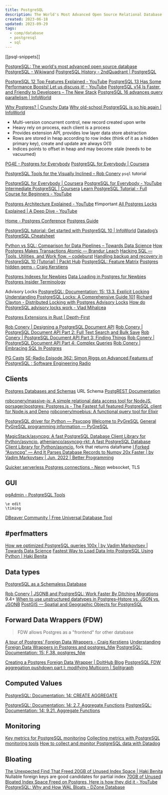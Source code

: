 ```yaml
---
title: PostgreSQL
description: The World's Most Advanced Open Source Relational Database
created: 2023-06-18
updated: 2023-09-29
tags:
  - comp/database
  - postgresql
  - sql
---
```


[[psql-snippets]]

[PostgreSQL: The world's most advanced open source database](https://www.postgresql.org/)
[PostgreSQL - Wikiwand](https://www.wikiwand.com/en/PostgreSQL)
[PostgreSQL History - 2ndQuadrant | PostgreSQL](https://www.2ndquadrant.com/en/postgresql/postgresql-story/)

[PostgreSQL 12 Top Features Explained - YouTube](https://www.youtube.com/watch?v=PfbzNdrecv4)
[PostgreSQL 13 Has Some Performance Boosts! Let us discuss it! - YouTube](https://www.youtube.com/watch?v=wMbTHFXImzI)
[PostgreSQL v14 Is Faster, and Friendly to Developers – The New Stack](https://thenewstack.io/postgresql-v14-is-faster-and-friendly-to-developers/)
[PostgreSQL 16 advances query parallelism | InfoWorld](https://www.infoworld.com/article/3697752/postgresql-16-advances-query-parallelism.html)

[Why Postgres? | Crunchy Data](https://www.crunchydata.com/why-postgres)
[Why old-school PostgreSQL is so hip again | InfoWorld](https://www.infoworld.com/article/3240064/sql/why-old-school-postgresql-is-so-hip-again.html)

- Multi-version concurrent control, new record created upon write
- Heavy rely on process, each client is a process
- Provides extension API, provides low layer data store abstraction
- Rows are stored in heap according to row index (think of it as a hidden primary key), create and update are always O(1)
- Indices points to offset in heap and may become stale (needs to be vacuumed)

[PG4E - Postgres for Everybody](https://www.pg4e.com/)
[PostgreSQL for Everybody | Coursera](https://www.coursera.org/specializations/postgresql-for-everybody)

[PostgreSQL Tools for the Visually Inclined – Rob Conery](https://rob.conery.io/2019/03/04/postgresql-tools-for-the-visually-inclined/) `psql` tutorial

[PostgreSQL for Everybody | Coursera](https://www.coursera.org/specializations/postgresql-for-everybody)
[PostgreSQL for Everybody - YouTube](https://www.youtube.com/playlist?list=PLlRFEj9H3Oj7Oj3ndXmNS1FFOUyQP-gEa)
[Intermediate PostgreSQL | Coursera](https://www.coursera.org/learn/intermediate-postgresql)
[Learn PostgreSQL Tutorial - Full Course for Beginners - YouTube](https://www.youtube.com/watch?v=qw--VYLpxG4)

[Postgres Architecture Explained - YouTube](https://www.youtube.com/watch?v=Q56kljmIN14) ❗!important
[All Postgres Locks Explained | A Deep Dive - YouTube](https://www.youtube.com/watch?v=URwmzTeuHdk)

[Home - Postgres Conference](https://postgresconf.org/)
[Postgres Guide](http://postgresguide.com/)

[PostgreSQL tutorial: Get started with PostgreSQL 10 | InfoWorld](https://www.infoworld.com/article/3300799/database/postgresql-tutorial-get-started-with-postgresql-10.html)
[Datadog’s PostgreSQL Cheatsheet](https://www.datadoghq.com/resources/datadog-postgresql-cheatsheet/)

[Python vs SQL: Comparison for Data Pipelines – Towards Data Science](https://towardsdatascience.com/python-vs-sql-comparison-for-data-pipelines-8ca727b34032)
[How Postgres Makes Transactions Atomic — Brandur Leach](https://brandur.org/postgres-atomicity)
[Hacking SQL — Tools, Utilities, and Work flow. – codeburst](https://codeburst.io/hacking-sql-tools-utilities-and-work-flow-e158795008b1)
[Handling backup and recovery in PostgreSQL 10 [Tutorial] | Packt Hub](https://hub.packtpub.com/handling-backup-and-recovery-in-postgresql-10/)
[PostgreSQL: Feature Matrix](https://www.postgresql.org/about/featurematrix/)
[Postgres hidden gems - Craig Kerstiens](http://www.craigkerstiens.com/2018/01/31/postgres-hidden-gems/)

[Postgres Indexes for Newbies](https://blog.crunchydata.com/blog/postgres-indexes-for-newbies)
[Data Loading in Postgres for Newbies](https://www.crunchydata.com/blog/data-loading-in-postgres-for-newbies)
[Postgres Insider Terminology](https://www.crunchydata.com/blog/challenging-postgres-terminology)

Advisory Locks
[PostgreSQL: Documentation: 15: 13.3. Explicit Locking](https://www.postgresql.org/docs/current/explicit-locking.html)
[Understanding PostgreSQL Locks: A Comprehensive Guide 101](https://hevodata.com/learn/postgresql-locks/)
[Richard Clayton - Distributed Locking with Postgres Advisory Locks](https://rclayton.silvrback.com/distributed-locking-with-postgres-advisory-locks)
[How do PostgreSQL advisory locks work - Vlad Mihalcea](https://vladmihalcea.com/how-do-postgresql-advisory-locks-work/)

[Postgres Extensions in Rust | Depth-First](https://depth-first.com/articles/2021/08/25/postgres-extensions-in-rust/)

[Rob Conery | Designing a PostgreSQL Document API](http://rob.conery.io/2015/08/20/designing-a-postgresql-document-api/)
[Rob Conery | PostgreSQL Document API Part 2: Full Text Search and Bulk Save](http://rob.conery.io/2015/08/22/postgresql-document-api-part-2-full-text-search-and-bulk-save/)
[Rob Conery | PostgreSQL Document API Part 3: Finding Things](http://rob.conery.io/2015/08/25/postgresql-document-api-part-3-finding-things/)
[Rob Conery | PostgreSQL Document API Part 4: Complex Queries](http://rob.conery.io/2015/09/01/postgresql-document-api-part-4-complex-queries/)
[Rob Conery | Embracing SQL In Postgres](http://rob.conery.io/2015/02/24/embracing-sql-in-postgres/)

[PG Casts](https://www.pgcasts.com/)
[SE-Radio Episode 362: Simon Riggs on Advanced Features of PostgreSQL : Software Engineering Radio](https://www.se-radio.net/2019/04/se-radio-episode-362-simon-riggs-on-advanced-features-of-postgresql/)

## Clients

[Postgres Databases and Schemas](https://www.crunchydata.com/blog/postgres-databases-and-schemas) URL Schema
[PostgREST Documentation](https://postgrest.org/)

[robconery/massive-js: A simple relational data access tool for NodeJS.](https://github.com/robconery/massive-js)
[porsager/postgres: Postgres.js - The Fastest full featured PostgreSQL client for Node.js and Deno](https://github.com/porsager/postgres)
[robconery/moebius: A functional query tool for Elixir](https://github.com/robconery/moebius)

[PostgreSQL driver for Python — Psycopg](https://www.psycopg.org/)
[Welcome to PyGreSQL](http://www.pygresql.org/index.html)
[General PyGreSQL programming information — PyGreSQL](http://www.pygresql.org/contents/general.html)

[MagicStack/asyncpg: A fast PostgreSQL Database Client Library for Python/asyncio.](https://github.com/MagicStack/asyncpg)
[athenianco/asyncpg-rkt: A fast PostgreSQL Database Client Library for Python/asyncio.](https://github.com/athenianco/asyncpg-rkt) fork that returns dataframe
[I Forked “Asyncpg” — And It Parses Database Records to Numpy 20x Faster | by Vadim Markovtsev | Jun, 2022 | Better Programming](https://betterprogramming.pub/i-forked-asyncpg-and-it-parses-database-records-to-numpy-20x-faster-e71024a84bff)

[Quicker serverless Postgres connections - Neon](https://neon.tech/blog/quicker-serverless-postgres) websocket, TLS

## GUI

[pgAdmin - PostgreSQL Tools](https://www.pgadmin.org/)

```
\e edit
\timing
```

[DBeaver Community | Free Universal Database Tool](https://dbeaver.io/)

## #perfmatters

[How we optimized PostgreSQL queries 100x | by Vadim Markovtsev | Towards Data Science](https://towardsdatascience.com/how-we-optimized-postgresql-queries-100x-ff52555eabe)
[Fastest Way to Load Data Into PostgreSQL Using Python | Haki Benita](https://hakibenita.com/fast-load-data-python-postgresql)

## Data types

[PostgreSQL as a Schemaless Database](http://thebuild.com/presentations/pg-as-nosql-pgday-fosdem-2013.pdf)

[Rob Conery | JSONB and PostgreSQL: Work Faster By Ditching Migrations](http://rob.conery.io/2016/02/27/jsonb-and-postgresql/) 9.4+
[When to use unstructured datatypes in Postgres–Hstore vs. JSON vs. JSONB](https://www.citusdata.com/blog/2016/07/14/choosing-nosql-hstore-json-jsonb/)
[PostGIS — Spatial and Geographic Objects for PostgreSQL](http://postgis.net/)

## Forward Data Wrappers (FDW)

> FDW allows Postgres as a "frontend" for other database

[A tour of Postgres' Foreign Data Wrappers - Craig Kerstiens](http://www.craigkerstiens.com/2016/09/11/a-tour-of-fdws/)
[Understanding Foreign Data Wrappers in Postgres and postgres_fdw](https://www.crunchydata.com/blog/understanding-postgres_fdw)
[PostgreSQL: Documentation: 15: F.38. postgres_fdw](https://www.postgresql.org/docs/current/postgres-fdw.html)

[Creating a Postgres Foreign Data Wrapper | DoltHub Blog](https://www.dolthub.com/blog/2022-01-26-creating-a-postgres-foreign-data-wrapper/)
[PostgreSQL FDW aggregation pushdown part I: modifying Multicorn | Splitgraph](https://www.splitgraph.com/blog/postgresql-fdw-aggregation-pushdown-multicorn-part-1)

## Computed Values

[PostgreSQL: Documentation: 14: CREATE AGGREGATE](https://www.postgresql.org/docs/current/sql-createaggregate.html)

[PostgreSQL: Documentation: 14: 2.7. Aggregate Functions](https://www.postgresql.org/docs/current/tutorial-agg.html)
[PostgreSQL: Documentation: 14: 9.21. Aggregate Functions](https://www.postgresql.org/docs/current/functions-aggregate.html)

## Monitoring

[Key metrics for PostgreSQL monitoring](https://www.datadoghq.com/blog/postgresql-monitoring/)
[Collecting metrics with PostgreSQL monitoring tools](https://www.datadoghq.com/blog/postgresql-monitoring-tools/)
[How to collect and monitor PostgreSQL data with Datadog](https://www.datadoghq.com/blog/collect-postgresql-data-with-datadog/)

## Bloating

[The Unexpected Find That Freed 20GB of Unused Index Space | Haki Benita](https://hakibenita.com/postgresql-unused-index-size)
Nullable foreign keys are good candidates for partial index
[70GB of Unused Bloated Index Space Freed on Postgres, Here is how they did it - YouTube](https://www.youtube.com/watch?v=Zow5-Pa46MY)
[PostgreSQL: Why and How WAL Bloats - DZone Database](https://dzone.com/articles/postgresql-why-and-how-wal-bloats)
